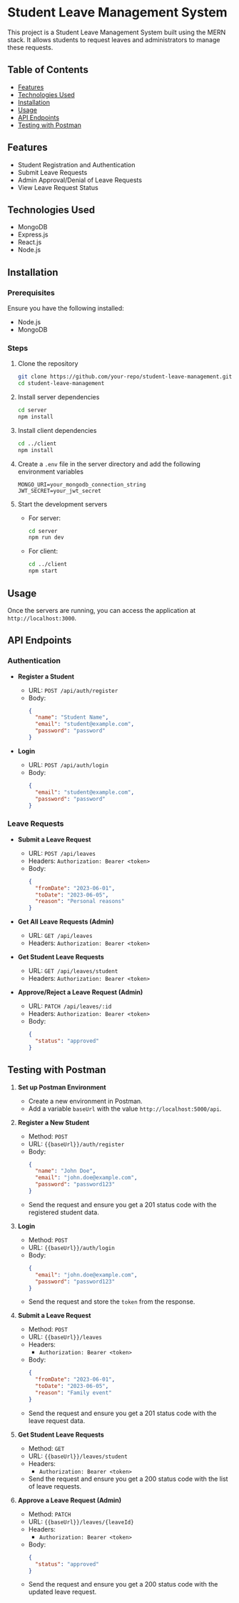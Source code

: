 # Student Leave Management System

This project is a Student Leave Management System built using the MERN stack. It allows students to request leaves and administrators to manage these requests.

## Table of Contents

- [Features](#features)
- [Technologies Used](#technologies-used)
- [Installation](#installation)
- [Usage](#usage)
- [API Endpoints](#api-endpoints)
- [Testing with Postman](#testing-with-postman)

## Features

- Student Registration and Authentication
- Submit Leave Requests
- Admin Approval/Denial of Leave Requests
- View Leave Request Status

## Technologies Used

- MongoDB
- Express.js
- React.js
- Node.js

## Installation

### Prerequisites

Ensure you have the following installed:

- Node.js
- MongoDB

### Steps

1. Clone the repository
   ```bash
   git clone https://github.com/your-repo/student-leave-management.git
   cd student-leave-management
   ```

2. Install server dependencies
   ```bash
   cd server
   npm install
   ```

3. Install client dependencies
   ```bash
   cd ../client
   npm install
   ```

4. Create a `.env` file in the server directory and add the following environment variables
   ```env
   MONGO_URI=your_mongodb_connection_string
   JWT_SECRET=your_jwt_secret
   ```

5. Start the development servers
   - For server:
     ```bash
     cd server
     npm run dev
     ```
   - For client:
     ```bash
     cd ../client
     npm start
     ```

## Usage

Once the servers are running, you can access the application at `http://localhost:3000`.

## API Endpoints

### Authentication

- **Register a Student**
  - URL: `POST /api/auth/register`
  - Body:
    ```json
    {
      "name": "Student Name",
      "email": "student@example.com",
      "password": "password"
    }
    ```

- **Login**
  - URL: `POST /api/auth/login`
  - Body:
    ```json
    {
      "email": "student@example.com",
      "password": "password"
    }
    ```

### Leave Requests

- **Submit a Leave Request**
  - URL: `POST /api/leaves`
  - Headers: `Authorization: Bearer <token>`
  - Body:
    ```json
    {
      "fromDate": "2023-06-01",
      "toDate": "2023-06-05",
      "reason": "Personal reasons"
    }
    ```

- **Get All Leave Requests (Admin)**
  - URL: `GET /api/leaves`
  - Headers: `Authorization: Bearer <token>`

- **Get Student Leave Requests**
  - URL: `GET /api/leaves/student`
  - Headers: `Authorization: Bearer <token>`

- **Approve/Reject a Leave Request (Admin)**
  - URL: `PATCH /api/leaves/:id`
  - Headers: `Authorization: Bearer <token>`
  - Body:
    ```json
    {
      "status": "approved"
    }
    ```

## Testing with Postman

1. **Set up Postman Environment**
   - Create a new environment in Postman.
   - Add a variable `baseUrl` with the value `http://localhost:5000/api`.

2. **Register a New Student**
   - Method: `POST`
   - URL: `{{baseUrl}}/auth/register`
   - Body:
     ```json
     {
       "name": "John Doe",
       "email": "john.doe@example.com",
       "password": "password123"
     }
     ```
   - Send the request and ensure you get a 201 status code with the registered student data.

3. **Login**
   - Method: `POST`
   - URL: `{{baseUrl}}/auth/login`
   - Body:
     ```json
     {
       "email": "john.doe@example.com",
       "password": "password123"
     }
     ```
   - Send the request and store the `token` from the response.

4. **Submit a Leave Request**
   - Method: `POST`
   - URL: `{{baseUrl}}/leaves`
   - Headers:
     - `Authorization: Bearer <token>`
   - Body:
     ```json
     {
       "fromDate": "2023-06-01",
       "toDate": "2023-06-05",
       "reason": "Family event"
     }
     ```
   - Send the request and ensure you get a 201 status code with the leave request data.

5. **Get Student Leave Requests**
   - Method: `GET`
   - URL: `{{baseUrl}}/leaves/student`
   - Headers:
     - `Authorization: Bearer <token>`
   - Send the request and ensure you get a 200 status code with the list of leave requests.

6. **Approve a Leave Request (Admin)**
   - Method: `PATCH`
   - URL: `{{baseUrl}}/leaves/{leaveId}`
   - Headers:
     - `Authorization: Bearer <token>`
   - Body:
     ```json
     {
       "status": "approved"
     }
     ```
   - Send the request and ensure you get a 200 status code with the updated leave request.

